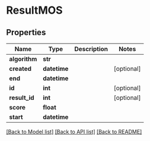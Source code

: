 # ResultMOS

## Properties
Name | Type | Description | Notes
------------ | ------------- | ------------- | -------------
**algorithm** | **str** |  | 
**created** | **datetime** |  | [optional] 
**end** | **datetime** |  | 
**id** | **int** |  | [optional] 
**result_id** | **int** |  | [optional] 
**score** | **float** |  | 
**start** | **datetime** |  | 

[[Back to Model list]](../README.md#documentation-for-models) [[Back to API list]](../README.md#documentation-for-api-endpoints) [[Back to README]](../README.md)

